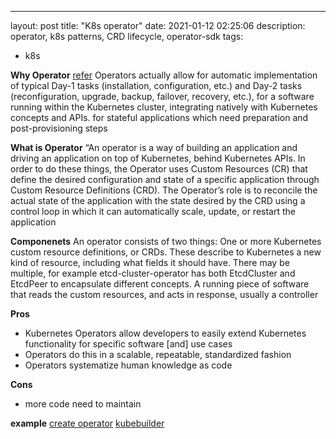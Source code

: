 ---
layout: post
title: "K8s operator"
date: 2021-01-12 02:25:06
description: operator, k8s patterns, CRD lifecycle, operator-sdk
tags:
 - k8s

**Why Operator**
[refer](https://www.cncf.io/blog/2022/06/15/kubernetes-operators-what-are-they-some-examples/)
Operators actually allow for automatic implementation of typical Day-1 tasks (installation, configuration, etc.) and Day-2 tasks (reconfiguration, upgrade, backup, failover, recovery, etc.), for a software running within the Kubernetes cluster, integrating natively with Kubernetes concepts and APIs.
for stateful applications which need preparation and post-provisioning steps


**What is Operator**
“An operator is a way of building an application and driving an application on top of Kubernetes, behind Kubernetes APIs.
In order to do these things, the Operator uses Custom Resources (CR) that define the desired configuration and state of a specific application through Custom Resource Definitions (CRD). The Operator’s role is to reconcile the actual state of the application with the state desired by the CRD using a control loop in which it can automatically scale, update, or restart the application

**Componenets**
An operator consists of two things:
One or more Kubernetes custom resource definitions, or CRDs. These describe to Kubernetes a new kind of resource, including what fields it should have. There may be multiple, for example etcd-cluster-operator has both EtcdCluster and EtcdPeer to encapsulate different concepts.
A running piece of software that reads the custom resources, and acts in response, usually a controller

**Pros**
- Kubernetes Operators allow developers to easily extend Kubernetes functionality for specific software [and] use cases
- Operators do this in a scalable, repeatable, standardized fashion
- Operators systematize human knowledge as code

**Cons**
- more code need to maintain


**example**
[create operator](https://opensource.com/article/20/3/kubernetes-operator-sdk)
[kubebuilder](https://kubebuilder.io/)
